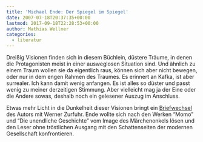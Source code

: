 ```yaml
---
title: 'Michael Ende: Der Spiegel im Spiegel'
date: 2007-07-18T20:37:35+00:00
lastmod: 2017-09-18T22:28:53+00:00
author: Mathias Wellner
categories:
  - literatur
---
```

Dreißig Visionen finden sich in diesem Büchlein, düstere Träume, in denen die Protagonisten meist in einer ausweglosen Situation sind. Und ähnlich zu einem Traum wollen sie da eigentlich raus, können sich aber nicht bewegen, oder nur in dem engen Rahmen des Traumes. Es erinnert an Kafka, ist aber surrealer. Ich kann damit wenig anfangen. Es ist alles so düster und passt wenig zu meiner derzeitigen Stimmung. Aber vielleicht mag ja der Eine oder die Andere sowas, deshalb noch ein gelesener Auszug im Anschluss.

Etwas mehr Licht in die Dunkelheit dieser Visionen bringt ein [Briefwechsel](http://www.oobe.ch/ende02.htm) des Autors mit Werner Zurfuhr. Ende wollte sich nach den Werken &#8220;Momo&#8221; und &#8220;Die unendliche Geschichte&#8221; vom Image des Märchenonkels lösen und den Leser ohne tröstlichen Ausgang mit den Schattenseiten der modernen Gesellschaft konfrontieren.